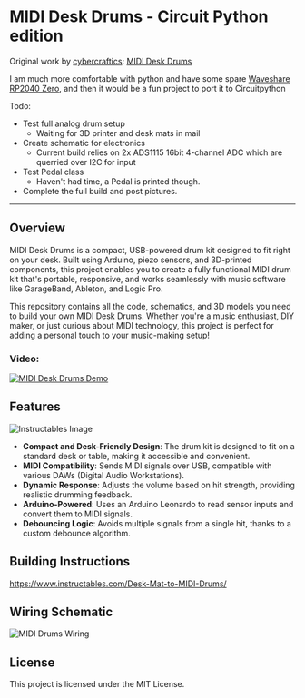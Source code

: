 # MIDI Desk Drums - Circuit Python edition

Original work by [cybercraftics](https://github.com/cybercraftics): [MIDI Desk Drums](https://github.com/cybercraftics/desk_drums)

I am much more comfortable with python and have some spare [Waveshare RP2040 Zero](https://www.waveshare.com/wiki/RP2040-Zero), and then it would be a fun project to port it to Circuitpython 

Todo:
- Test full analog drum setup
  - Waiting for 3D printer and desk mats in mail
- Create schematic for electronics
  - Current build relies on 2x ADS1115 16bit 4-channel ADC which are querried over I2C for input
- Test Pedal class
  - Haven't had time, a Pedal is printed though.
- Complete the full build and post pictures.

---

## Overview
MIDI Desk Drums is a compact, USB-powered drum kit designed to fit right on your desk. Built using Arduino, piezo sensors, and 3D-printed components, this project enables you to create a fully functional MIDI drum kit that's portable, responsive, and works seamlessly with music software like GarageBand, Ableton, and Logic Pro.

This repository contains all the code, schematics, and 3D models you need to build your own MIDI Desk Drums. Whether you're a music enthusiast, DIY maker, or just curious about MIDI technology, this project is perfect for adding a personal touch to your music-making setup!

### Video:

[![MIDI Desk Drums Demo](https://img.youtube.com/vi/3wSPyhD2FfM/0.jpg)](https://youtu.be/3wSPyhD2FfM)

## Features

![Instructables Image](https://content.instructables.com/FGG/X3QP/M3HNDZE6/FGGX3QPM3HNDZE6.png?auto=webp&frame=1&width=1024&height=1024&fit=bounds&md=MjAyNC0xMS0xNSAwMTozMTo1MC4w)

- **Compact and Desk-Friendly Design**: The drum kit is designed to fit on a standard desk or table, making it accessible and convenient.
- **MIDI Compatibility**: Sends MIDI signals over USB, compatible with various DAWs (Digital Audio Workstations).
- **Dynamic Response**: Adjusts the volume based on hit strength, providing realistic drumming feedback.
- **Arduino-Powered**: Uses an Arduino Leonardo to read sensor inputs and convert them to MIDI signals.
- **Debouncing Logic**: Avoids multiple signals from a single hit, thanks to a custom debounce algorithm.

## Building Instructions
https://www.instructables.com/Desk-Mat-to-MIDI-Drums/


## Wiring Schematic
![MIDI Drums Wiring](https://github.com/cybercraftics/desk_drums/blob/main/schematics/MIDI_drums_wiring.png)

## License
This project is licensed under the MIT License.
